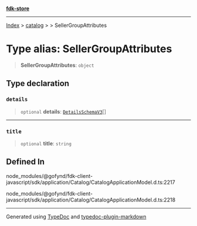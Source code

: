 [**fdk-store**](../../../README.md)
***

[Index](../../../API.md) > [catalog](../../README.md) > [<internal>](../README.md) > SellerGroupAttributes

# Type alias: SellerGroupAttributes

> **SellerGroupAttributes**: `object`

## Type declaration

### `details`

> `optional` **details**: [`DetailsSchemaV3`](type-alias.DetailsSchemaV3.md)[]

***

### `title`

> `optional` **title**: `string`

## Defined In

node\_modules/@gofynd/fdk-client-javascript/sdk/application/Catalog/CatalogApplicationModel.d.ts:2217

node\_modules/@gofynd/fdk-client-javascript/sdk/application/Catalog/CatalogApplicationModel.d.ts:2218

***
Generated using [TypeDoc](https://typedoc.org/) and [typedoc-plugin-markdown](https://www.npmjs.com/package/typedoc-plugin-markdown)
